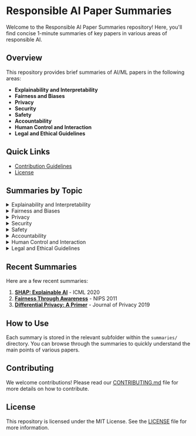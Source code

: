 # Responsible AI Paper Summaries

Welcome to the Responsible AI Paper Summaries repository! Here, you'll find concise 1-minute summaries of key papers in various areas of responsible AI.

## Overview

This repository provides brief summaries of AI/ML papers in the following areas:
- **Explainability and Interpretability**
- **Fairness and Biases**
- **Privacy**
- **Security**
- **Safety**
- **Accountability**
- **Human Control and Interaction**
- **Legal and Ethical Guidelines**

## Quick Links

- [Contribution Guidelines](CONTRIBUTING.md)
- [License](LICENSE)

## Summaries by Topic

<details>
  <summary>Explainability and Interpretability</summary>
  
  ### Explainability and Interpretability

  Explainable AI (XAI) and interpretability are two crucial concepts aimed at making AI systems more transparent. There is no consensus on the definitions of these two concepts, and they are sometimes used interchangeably, with some overlap. XAI focuses on providing clear and understandable explanations for the AI’s outputs (decisions or predictions), enhancing system trustworthiness. For example, in financial risk assessment, explainability allows stakeholders to understand how an AI model evaluates factors like credit history or fraud patterns to make decisions about loan approvals or fraud detection.

  Interpretability, on the other hand, involves understanding the internal mechanisms of AI models. Interpretable models often use simpler algorithms or feature engineering techniques that enable users to draw insights from the model's parameters or decision-making process. Examples include decision trees and linear regression models. For instance, in a decision tree to predict loan size based on age and income, the prediction path is clear through the nodes. In linear regression, the influence of each variable is directly observable from the coefficients. 

  1. **[SHAP: Explainable AI](summaries/explainability/SHAP.md)** - ICML 2020
     - **Summary**: Introduces SHAP values for explainable AI, providing a unified measure of feature importance.

  2. **[LIME: Local Interpretable Model-Agnostic Explanations](summaries/explainability/LIME.md)** - KDD 2016
     - **Summary**: Proposes LIME, a technique to explain the predictions of any classifier by approximating it locally with an interpretable model.

</details>

<details>
  <summary>Fairness and Biases</summary>
  
  ### Fairness and Biases

  Ensuring that AI systems do not discriminate against certain individuals or groups, and that they treat all users fairly. Biases extend beyond race or gender and include socioeconomic and other dimensions. Some measures and tools developed by the AI community to address these issues include AI Fairness 360 (AIF360) and Fairlearn.

  1. **[Fairness Through Awareness](summaries/fairness_bias/FairnessThroughAwareness.md)** - NIPS 2011
     - **Summary**: Discusses techniques to ensure fairness in machine learning models by making them aware of potential biases.

  <!-- Add more summaries here -->

</details>

<details>
  <summary>Privacy</summary>
  
  ### Privacy

  Protecting the personal data of users and ensuring that AI systems do not violate individuals' privacy. Privacy-enhancing technologies include differential privacy, which introduces noise to aggregated data to protect identities. Another method, homomorphic encryption, allows calculations on encrypted data to maintain privacy. Another method, zero-knowledge proofs (ZKP), allows for the validation of data without revealing the underlying information itself.

  1. **[Differential Privacy: A Primer](summaries/privacy/DifferentialPrivacy.md)** - Journal of Privacy 2019
     - **Summary**: Introduces differential privacy and its applications in ensuring data privacy.

  <!-- Add more summaries here -->

</details>

<details>
  <summary>Security</summary>
  
  ### Security

  Ensuring that AI systems are secure and protected from malicious actors or attacks, including data poisoning and adversarial attacks. Techniques like robust machine learning models that resist adversarial examples and comprehensive penetration testing are crucial. For example, adversarial training involves intentionally presenting adversarial inputs during training process to improve the model's resilience against attacks.

  <!-- Add summaries here -->

</details>

<details>
  <summary>Safety</summary>
  
  ### Safety

  Guarantees that systems operate without causing unintended harm. Techniques like rigorous safety testing and incorporating fail-safes allow for deactivation or safe-mode operation if something goes wrong. For instance, autonomous vehicles are tested under various conditions to ensure they react safely in unforeseen circumstances.

  <!-- Add summaries here -->

</details>

<details>
  <summary>Accountability</summary>
  
  ### Accountability

  Holding individuals and organizations responsible for the actions and decisions made by AI systems. It’s not sufficient to claim neutrality as merely a platform, drawing lessons from the early internet era​. Implementing frameworks like model cards for model transparency and audit trails helps track decisions made by AI systems. Similar to how financial audits track money flow, companies must keep detailed records of how AI decisions are made.

  <!-- Add summaries here -->

</details>

<details>
  <summary>Human Control and Interaction</summary>
  
  ### Human Control and Interaction

  Ensuring meaningful human oversight in AI involves techniques like "human-in-the-loop" (HITL), where humans make final critical decisions, not the AI systems. For example, in critical medical or judicial decision-making, AI assists human experts who make the ultimate decisions.

  <!-- Add summaries here -->

</details>

<details>
  <summary>Legal and Ethical Guidelines</summary>
  
  ### Legal and Ethical Guidelines

  Developing ethical guidelines and regulatory frameworks helps ensure AI technologies align with societal values and legal standards. National Institute of Standards and Technology (NIST) provides guidelines and frameworks that help in developing legal and ethical AI systems. NIST has developed the AI Risk Management Framework (AI RMF), which outlined best practices for incorporating trustworthiness in AI design, development, and use.

  <!-- Add summaries here -->

</details>

## Recent Summaries

Here are a few recent summaries:

1. **[SHAP: Explainable AI](summaries/explainability/SHAP.md)** - ICML 2020
2. **[Fairness Through Awareness](summaries/fairness_bias/FairnessThroughAwareness.md)** - NIPS 2011
3. **[Differential Privacy: A Primer](summaries/privacy/DifferentialPrivacy.md)** - Journal of Privacy 2019

## How to Use

Each summary is stored in the relevant subfolder within the `summaries/` directory. You can browse through the summaries to quickly understand the main points of various papers.

## Contributing

We welcome contributions! Please read our [CONTRIBUTING.md](CONTRIBUTING.md) file for more details on how to contribute.

## License

This repository is licensed under the MIT License. See the [LICENSE](LICENSE) file for more information.
